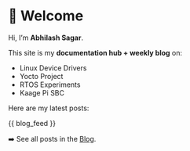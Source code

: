 # 👋 Welcome

Hi, I’m **Abhilash Sagar**.  

This site is my **documentation hub + weekly blog** on:
- Linux Device Drivers
- Yocto Project
- RTOS Experiments
- Kaage Pi SBC

Here are my latest posts:

{{ blog_feed }}

➡️ See all posts in the [Blog](blog/).

